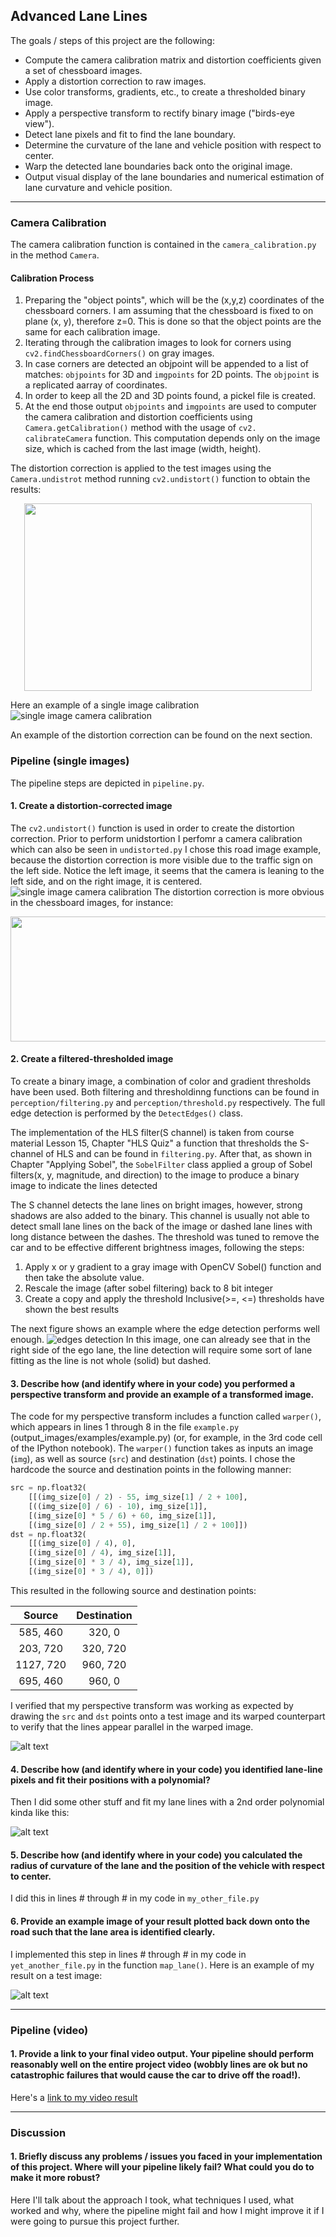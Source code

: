## Advanced Lane Lines

The goals / steps of this project are the following:

* Compute the camera calibration matrix and distortion coefficients given a set of chessboard images.
* Apply a distortion correction to raw images.
* Use color transforms, gradients, etc., to create a thresholded binary image.
* Apply a perspective transform to rectify binary image ("birds-eye view").
* Detect lane pixels and fit to find the lane boundary.
* Determine the curvature of the lane and vehicle position with respect to center.
* Warp the detected lane boundaries back onto the original image.
* Output visual display of the lane boundaries and numerical estimation of lane curvature and vehicle position.

[//]: # (Image References)

[image0]: ./output_images/calibrated_calibration3.jpg "Single Image Calibration"
[image1]: ./output_images/distortion_correction_test2.jpg "Undistorted"
[image2]: ./output_images/edge_detection_test2_result.jpg "Edge Detection"
[image3]: ./test_images/test1.jpg "Road Transformed"
[image4]: ./examples/binary_combo_example.jpg "Binary Example"
[image5]: ./examples/warped_straight_lines.jpg "Warp Example"
[image6]: ./examples/color_fit_lines.jpg "Fit Visual"
[image7]: ./examples/example_output.jpg "Output"
[video1]: ./project_video.mp4 "Video"

---

### Camera Calibration

The camera calibration function is contained in the `camera_calibration.py` in the method `Camera`.

#### Calibration Process
1. Preparing the "object points", which will be the (x,y,z) coordinates of the chessboard corners.
  I am assuming that the chessboard is fixed to on plane (x, y), therefore z=0. This is done so that the object points are the same for each calibration image.
2. Iterating through the calibration images to look for corners using `cv2.findChessboardCorners()` on gray images.
3. In case corners are detected an objpoint will be appended to a list of matches: `objpoints` for 3D and `imgpoints` for 2D points.
  The `objpoint` is a replicated aarray of coordinates.
4. In order to keep all the 2D and 3D points found, a pickel file is created.
5. At the end those output `objpoints` and `imgpoints` are used to computer the camera calibration and distortion coefficients using `Camera.getCalibration()`
  method with the usage of `cv2.   calibrateCamera` function. This computation depends only on the image size, which is cached from the last image (width, height).

The distortion correction is applied to the test images using the `Camera.undistrot` method running `cv2.undistort()` function to obtain the results:
  <p align="center">
  <img width="460" height="300" src="./output_images/chessboard_calibration.png">
</p>

Here an example of a single image calibration
![single image camera calibration][image0]


An example of the distortion correction can be found on the next section.
### Pipeline (single images)
The pipeline steps are depicted in `pipeline.py`.
#### 1. Create a distortion-corrected image
The `cv2.undistort()` function is used in order to create the distortion correction. Prior to perform unidstortion I perfomr a camera calibration which can also be seen in `undistorted.py`
I chose this road image example, because the distortion correction is more visible due to the traffic sign on the left side. Notice the left image, it seems that the camera is leaning to the left side, and on the right image, it is centered.
![single image camera calibration][image1]
The distortion correction is more obvious in the chessboard images, for instance:
  <p align="center">
  <img width="600" height="200" src="./output_images/distortion_correction_calibration1.jpg">
</p>


#### 2. Create a filtered-thresholded image
To create a binary image, a combination of color and gradient thresholds have been used. Both filtering and thresholdinng functions can be found in `perception/filtering.py` and `perception/threshold.py` respectively. The full edge detection is performed by the `DetectEdges()` class.

The implementation of the HLS filter(S channel) is taken from course material Lesson 15, Chapter "HLS Quiz" a function that thresholds the S-channel of HLS and can be found in `filtering.py`. After that, as shown in Chapter "Applying Sobel", the `SobelFilter` class applied a group of Sobel filters(x, y, magnitude, and direction) to the image to produce a binary image to indicate the lines detected

The S channel detects the lane lines on bright images, however, strong shadows are also added to the binary. This channel is usually not able to detect small lane lines on the back of the image or dashed lane lines with long distance between the dashes. The threshold was tuned to remove the car and to be effective different brightness images, following the steps:
1. Apply x or y gradient to a gray image with OpenCV Sobel() function and then take the absolute value.
2. Rescale the image (after sobel filtering) back to 8 bit integer
3. Create a copy and apply the threshold
   Inclusive(>=, <=) thresholds have shown the best results

The next figure shows an example where the edge detection performs well enough.
![edges detection][image2]
In this image, one can already see that in the right side of the ego lane, the line detection will require some sort of lane fitting as the line is not whole (solid) but dashed.

#### 3. Describe how (and identify where in your code) you performed a perspective transform and provide an example of a transformed image.

The code for my perspective transform includes a function called `warper()`, which appears in lines 1 through 8 in the file `example.py` (output_images/examples/example.py) (or, for example, in the 3rd code cell of the IPython notebook).  The `warper()` function takes as inputs an image (`img`), as well as source (`src`) and destination (`dst`) points.  I chose the hardcode the source and destination points in the following manner:

```python
src = np.float32(
    [[(img_size[0] / 2) - 55, img_size[1] / 2 + 100],
    [((img_size[0] / 6) - 10), img_size[1]],
    [(img_size[0] * 5 / 6) + 60, img_size[1]],
    [(img_size[0] / 2 + 55), img_size[1] / 2 + 100]])
dst = np.float32(
    [[(img_size[0] / 4), 0],
    [(img_size[0] / 4), img_size[1]],
    [(img_size[0] * 3 / 4), img_size[1]],
    [(img_size[0] * 3 / 4), 0]])
```

This resulted in the following source and destination points:

| Source        | Destination   |
|:-------------:|:-------------:|
| 585, 460      | 320, 0        |
| 203, 720      | 320, 720      |
| 1127, 720     | 960, 720      |
| 695, 460      | 960, 0        |

I verified that my perspective transform was working as expected by drawing the `src` and `dst` points onto a test image and its warped counterpart to verify that the lines appear parallel in the warped image.

![alt text][image4]

#### 4. Describe how (and identify where in your code) you identified lane-line pixels and fit their positions with a polynomial?

Then I did some other stuff and fit my lane lines with a 2nd order polynomial kinda like this:

![alt text][image5]

#### 5. Describe how (and identify where in your code) you calculated the radius of curvature of the lane and the position of the vehicle with respect to center.

I did this in lines # through # in my code in `my_other_file.py`

#### 6. Provide an example image of your result plotted back down onto the road such that the lane area is identified clearly.

I implemented this step in lines # through # in my code in `yet_another_file.py` in the function `map_lane()`.  Here is an example of my result on a test image:

![alt text][image6]

---

### Pipeline (video)

#### 1. Provide a link to your final video output.  Your pipeline should perform reasonably well on the entire project video (wobbly lines are ok but no catastrophic failures that would cause the car to drive off the road!).

Here's a [link to my video result](./project_video.mp4)

---

### Discussion

#### 1. Briefly discuss any problems / issues you faced in your implementation of this project.  Where will your pipeline likely fail?  What could you do to make it more robust?

Here I'll talk about the approach I took, what techniques I used, what worked and why, where the pipeline might fail and how I might improve it if I were going to pursue this project further.
